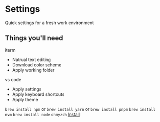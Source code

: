 # Settings

Quick settings for a fresh work environment

## Things you'll need

iterm

- Natrual text editing
- Download color scheme
- Apply working folder

vs code

- Apply settings
- Apply keyboard shortcuts
- Apply theme

`brew install npm` or `brew install yarn` or `brew install pnpm`
`brew install nvm`
`brew install node`
`ohmyzsh` [Install](https://github.com/ohmyzsh/ohmyzsh?tab=readme-ov-file#basic-installation)
